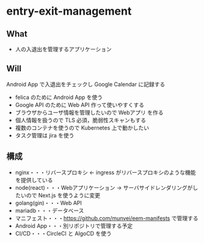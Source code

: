 # entry-exit-management
## What
- 人の入退出を管理するアプリケーション

## Will
Android App で入退出をチェックし Google Calendar に記録する
- felica のために Android App を使う
- Google API のために Web API 作って使いやすくする
- ブラウザからユーザ情報を管理したいので Webアプリ を作る
- 個人情報を扱うので TLS 必須，脆弱性スキャンもする
- 複数のコンテナを使うので Kubernetes 上で動かしたい
- タスク管理は jira を使う

## 構成
- nginx・・・リバースプロキシ <- ingress がリバースプロキシのような機能を提供している
- node(react)・・・Webアプリケーション -> サーバサイドレンダリングがしたいので Next.js を使うように変更
- golang(gin)・・・Web API
- mariadb・・・データベース
- マニフェスト・・・https://github.com/munvei/eem-manifests で管理する
- Android App・・・別リポジトリで管理する予定
- CI/CD・・・CircleCI と AlgoCD を使う
